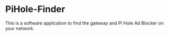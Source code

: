 # PiHole-Finder
This is a software application to find the gateway and Pi Hole Ad Blocker on your network.
